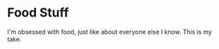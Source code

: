 Food Stuff
==========

I'm obsessed with food, just like about everyone else I know. This is my take.
